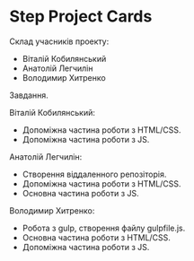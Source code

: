 # Step Project Cards


Склад учасників проекту:
- Віталій Кобилянський
- Анатолій Легчилін
- Володимир Хитренко

Завдання.

Віталій Кобилянський:
- Допоміжна частина роботи з HTML/CSS.
- Допоміжна частина роботи з JS.

Анатолій Легчилін:
- Створення віддаленного репозіторія.
- Допоміжна частина роботи з HTML/CSS.
- Основна частина роботи з JS. 

Володимир Хитренко:
- Робота з gulp, створення файлу gulpfile.js.
- Основна частина роботи з HTML/CSS.
- Допоміжна частина роботи з JS.